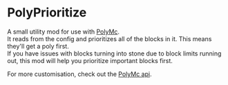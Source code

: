 # PolyPrioritize
A small utility mod for use with [PolyMc](https://github.com/TheEpicBlock/PolyMc).  
It reads from the config and prioritizes all of the blocks in it. This means they'll get a poly first.  
If you have issues with blocks turning into stone due to block limits running out, this mod will help you prioritize important blocks first.

For more customisation, check out the [PolyMc api](https://theepicblock.github.io/PolyMc/api/).